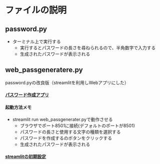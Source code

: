 # ファイルの説明

## password.py
- ターミナル上で実行する
    - 実行するとパスワードの長さを尋ねられるので、半角数字で入力する
    - 生成されたパスワードが表示される

## web_passgeneratere.py
password.pyの改良版（streamlitを利用しWebアプリにした）
#### [パスワード作成アプリ](https://norma2627-password-generater-web-passgenerater-1775uq.streamlit.app/)

#### 起動方法メモ
- streamlit run web_passgenerater.pyで動作させる
    - ブラウザでポート8501に接続(デフォルトのポートが8501)
    - パスワードの長さと使用する文字の種類を選択する
    - パスワードを作成するのボタンをクリックする
    - 生成されたパスワードが表示される

#### [streamlitの初期設定](https://docs.streamlit.io/library/get-started/installation#install-streamlit-on-macoslinux)
